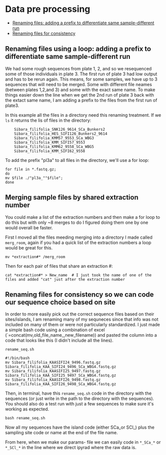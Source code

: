 # Data pre processing 

- [Renaming files: adding a prefix to differentiate same sample-different run](#renaming-files-adding-a-prefix-to-differentiate-same-sample-different-run)
- [Renaming files for consistency](#renaming-files-for-consistency-so-we-can-code-our-sequence-choice-based-on-site)

## Renaming files using a loop: adding a prefix to differentiate same sample-different run

We had some rough sequences from plate 1, 2, and so we resequenced some of those individuals in plate 3. The first run of plate 3 had low output and has to be rerun again. This means, for some samples, we have up to 3 sequences that will need to be merged. Some with different file neames (between plates 1,2,and 3) and some with the exact same name. To make things easier down the line when we get the 2nd run of plate 3 back with the extact same name, I am adding a prefix to the files from the first run of plate3.

In this example all the files in a directory need this renaming treatment. If we `ls` it returns the lis of files in the directory:

        Sibara_filifolia_SNK126_9614_SCa_Bunkers2	
        Sibara_filifolia_HES_SIFI126_Bunkers2_9614
        Sibara_filifolia_KMM57_9553_SCa_WBG3	        
        Sibara_filifolia_KMM_SIFI57_9553
        Sibara_filifolia_KMM62_9558_SCa_WBG5	        
        Sibara_filifolia_KMM_SIFI62_9558

To add the prefix "pl3a" to all files in the directory, we'll use a for loop:

    for file in *.fastq.gz; 
    do
    mv $file ./"pl3a_""$file"; 
    done

## Merging sample files by shared extraction number
You could make a list of the extraction numbers and then make a for loop to do this but with only ~8 merges to do I figured doing them one by one would overall be faster. 

First I moved all the files meeding merging into a directory I made called `merg_room`, again if you had a quick list of the extraction numbers a loop would be great for this.

    mv *extraction#* /merg_room

Then for each pair of files that share an extraction #:

    cat *extraction#* > New_name  # I just took the name of one of the files and added "cat" just after the extraction number

## Renaming files for consistency so we can code our sequence choice based on site
In order to more easily pick out the correct sequence files based on their sites/islands, I am renaming many of my sequneces since that info was not included on many of them or were not particularly standardized. I just made a simple bash code using a combination of excel (`=concat(mv,old_file_name_,new_filename)) and pasted the column into a code that looks like this (I didn't include all the lines). 

`rename_seq.sh`

    #!/bin/bash
    mv Sibara_filifolia_KAASIFI24_9496.fastq.gz Sibara_filifolia_KAA_SIFI24_9496_SCa_WBG4.fastq.gz
    mv Sibara_filifolia_KAASIFI25_9497.fastq.gz Sibara_filifolia_KAA_SIFI25_9497_SCa_WBG4.fastq.gz
    mv Sibara_filifolia_KAASIFI26_9498.fastq.gz Sibara_filifolia_KAA_SIFI26_9498_SCa_WBG4.fastq.gz

Then, in terminal, have this `rename_seq.sh` code in the directory with the sequences (or just write in the path to the directory with the sequences). You should also do a test run with just a few sequences to make sure it's working as expected. 

    bash rename_seq.sh

Now all my sequences have the island code (either SCa_or SCl_) plus the sampling site code or name at the end of the file name. 

From here, when we make our params- file we can easily code in `*_SCa_*` or `*_SCl_*` in the line where we direct ipyrad where the raw data is. 


